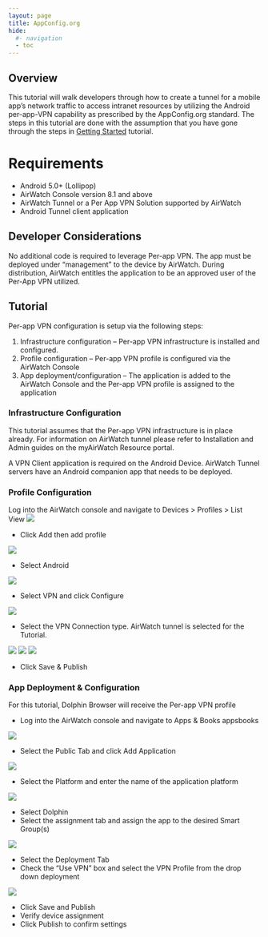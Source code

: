 ```yaml
---
layout: page
title: AppConfig.org
hide:
  #- navigation
  - toc
---
```


## Overview

This tutorial will walk developers through how to create a tunnel for a mobile app’s network traffic to access intranet resources by utilizing the Android per-app-VPN capability as prescribed by the AppConfig.org standard. The steps in this tutorial are done with the assumption that you have gone through the steps in [Getting Started](../getting-started.md) tutorial.

# Requirements

- Android 5.0+ (Lollipop)
- AirWatch Console version 8.1 and above
- AirWatch Tunnel or a Per App VPN Solution supported by AirWatch
- Android Tunnel client application

## Developer Considerations

No additional code is required to leverage Per-app VPN. The app must be deployed under “management” to the device by AirWatch. During distribution, AirWatch entitles the application to be an approved user of the Per-App VPN utilized.

## Tutorial

Per-app VPN configuration is setup via the following steps:

1. Infrastructure configuration – Per-app VPN infrastructure is installed and configured.
2. Profile configuration – Per-app VPN profile is configured via the AirWatch Console
3. App deployment/configuration – The application is added to the AirWatch Console and the Per-app VPN profile is assigned to the application

### Infrastructure Configuration

This tutorial assumes that the Per-app VPN infrastructure is in place already. For information on AirWatch tunnel please refer to Installation and Admin guides on the myAirWatch Resource portal.

A VPN Client application is required on the Android Device. AirWatch Tunnel servers have an Android companion app that needs to be deployed.

### Profile Configuration

Log into the AirWatch console and navigate to Devices > Profiles > List View
![](./5ecd3980-e801-4412-a593-74612e4f9d28)

- Click Add then add profile
  
![](./92085076-9b70-44e2-bb90-085a8f573978)

- Select Android

![](./24d4fd40-d9af-42eb-94b0-7232e9a326c5)

- Select VPN and click Configure

![](./d2c5e4db-c7da-4160-9a59-4a33bcfae4fc)

- Select the VPN Connection type. AirWatch tunnel is selected for the Tutorial.

![](./fbab9ab3-2b71-44a2-9cd5-b95679732a02)
![](./aafaf476-ab70-4ee5-9583-f9b074fbfbc1)
![](./911a6c42-aff9-4286-9804-ba34d48b5add)

- Click Save & Publish

### App Deployment & Configuration

For this tutorial, Dolphin Browser will receive the Per-app VPN profile

- Log into the AirWatch console and navigate to Apps & Books
appsbooks

![](./cd10e8b7-4e78-4484-8e39-49f599edf793)

- Select the Public Tab and click Add Application

![](./6381c1c6-8158-452c-b2fa-66303f0b1331)

- Select the Platform and enter the name of the application platform

![](./77179364-8037-4e6d-9ea0-22c23cf84f27)

- Select Dolphin
- Select the assignment tab and assign the app to the desired Smart Group(s)

![](./8d790ed1-c77f-4933-be1b-874c54cbe99b)

- Select the Deployment Tab
- Check the “Use VPN” box and select the VPN Profile from the drop down deployment

![](./f6d1badc-6c8e-43dd-b96d-36962fe3b07a)

- Click Save and Publish
- Verify device assignment
- Click Publish to confirm settings
